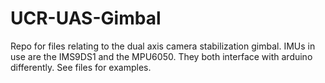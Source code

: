 # UCR-UAS-Gimbal
Repo for files relating to the dual axis camera stabilization gimbal. IMUs in use are the IMS9DS1 and the MPU6050. They both interface with arduino differently. See files for examples.
